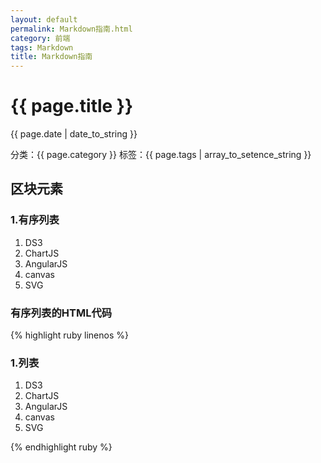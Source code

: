 ```yaml
---
layout: default
permalink: Markdown指南.html
category: 前端
tags: Markdown
title: Markdown指南
---
```


# {{ page.title }}
{{ page.date | date_to_string }} 
 
分类：{{ page.category }} 标签：{{ page.tags | array_to_setence_string }}

## 区块元素

### 1.有序列表
1. DS3
2. ChartJS
3. AngularJS
4. canvas
5. SVG

### 有序列表的HTML代码
{% highlight ruby linenos %}
	<p>
		<h3>1.列表</h3>
		<ol>
			<li>DS3</li>
			<li>ChartJS</li>
			<li>AngularJS</li>
			<li>canvas</li>
			<li>SVG</li>
		</ol>
	</p>
{% endhighlight ruby %}
